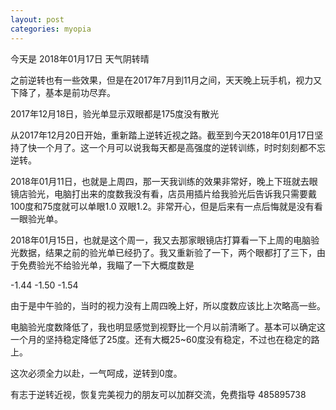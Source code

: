 ```yaml
---
layout: post
categories: myopia
---
```


今天是 2018年01月17日 天气阴转晴

之前逆转也有一些效果，但是在2017年7月到11月之间，天天晚上玩手机，视力又下降了，基本是前功尽弃。

2017年12月18日，验光单显示双眼都是175度没有散光

从2017年12月20日开始，重新踏上逆转近视之路。截至到今天2018年01月17日坚持了快一个月了。这一个月可以说我每天都是高强度的逆转训练，时时刻刻都不忘逆转。

2018年01月11日，也就是上周四，那一天我训练的效果非常好，晚上下班就去眼镜店验光，电脑打出来的度数我没有看，店员用插片给我验光后告诉我只需要戴100度和75度就可以单眼1.0 双眼1.2。非常开心，但是后来有一点后悔就是没有看一眼验光单。

2018年01月15日，也就是这个周一，我又去那家眼镜店打算看一下上周的电脑验光数据，结果之前的验光单已经扔了。我又重新验了一下，两个眼都打了三下，由于免费验光不给验光单，我瞄了一下大概度数是

-1.44    -1.50    -1.54

由于是中午验的，当时的视力没有上周四晚上好，所以度数应该比上次略高一些。

电脑验光度数降低了，我也明显感觉到视野比一个月以前清晰了。基本可以确定这一个月的坚持稳定降低了25度。还有大概25~60度没有稳定，不过也在稳定的路上。

这次必须全力以赴，一气呵成，逆转到0度。

有志于逆转近视，恢复完美视力的朋友可以加群交流，免费指导 485895738